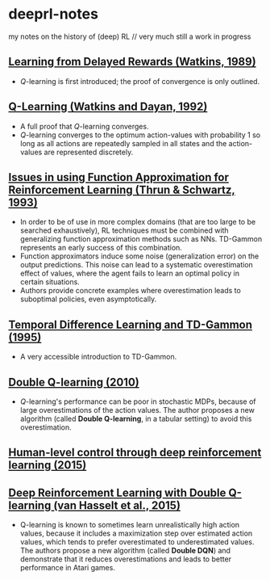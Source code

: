 # deeprl-notes
my notes on the history of (deep) RL // very much still a work in progress

## [Learning from Delayed Rewards (Watkins, 1989)](http://www.cs.rhul.ac.uk/~chrisw/new_thesis.pdf)
- $Q$-learning is first introduced; the proof of convergence is only outlined.

## [Q-Learning (Watkins and Dayan, 1992)](http://www.gatsby.ucl.ac.uk/~dayan/papers/cjch.pdf)
- A full proof that $Q$-learning converges.
- $Q$-learning converges to the optimum action-values with probability 1 so long as all actions are repeatedly sampled in all states and the action-values are represented discretely.

## [Issues in using Function Approximation for Reinforcement Learning (Thrun & Schwartz, 1993)](http://citeseerx.ist.psu.edu/viewdoc/download?doi=10.1.1.73.3097&rep=rep1&type=pdf)
- In order to be of use in more complex domains (that are too large to be searched exhaustively), RL techniques must be combined with generalizing function approximation methods such as NNs.  TD-Gammon represents an early success of this combination. 
- Function approximators induce some noise (generalization error) on the output predictions.  This noise can lead to a systematic overestimation effect of values, where the agent fails to learn an optimal policy in certain situations.
- Authors provide concrete examples where overestimation leads to suboptimal policies, even asymptotically.

## [Temporal Difference Learning and TD-Gammon (1995)](https://courses.cs.washington.edu/courses/cse590hk/01sp/Readings/tesauro95cacm.pdf)
- A very accessible introduction to TD-Gammon.

## [Double Q-learning (2010)](https://papers.nips.cc/paper/3964-double-q-learning.pdf)
- $Q$-learning's performance can be poor in stochastic MDPs, because of large overestimations of the action values.  The author proposes a new algorithm (called **Double Q-learning**, in a tabular setting) to avoid this overestimation.

## [Human-level control through deep reinforcement learning (2015)](https://web.stanford.edu/class/psych209/Readings/MnihEtAlHassibis15NatureControlDeepRL.pdf)

## [Deep Reinforcement Learning with Double Q-learning (van Hasselt et al., 2015)](https://arxiv.org/pdf/1509.06461.pdf)
- Q-learning is known to sometimes learn unrealistically high action values, because it includes a maximization step over estimated action values, which tends to prefer overestimated to underestimated values.  The authors propose a new algorithm (called **Double DQN**) and demonstrate that it reduces overestimations and leads to better performance in Atari games.
